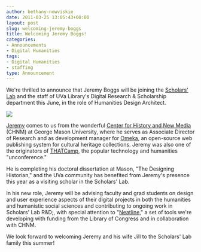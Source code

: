```yaml
---
author: bethany-nowviskie
date: 2011-03-25 13:05:43+00:00
layout: post
slug: welcoming-jeremy-boggs
title: Welcoming Jeremy Boggs!
categories:
- Announcements
- Digital Humanities
tags:
- Digital Humanities
- staffing
type: Announcement
---
```


We're thrilled to announce that Jeremy Boggs will be joining the [Scholars' Lab](http://scholarslab.org) and the staff of UVa Library's Digital Research & Scholarship department this June, in the role of Humanities Design Architect.

[![](http://static.scholarslab.org/wp-content/uploads/2011/03/jeremy.jpg)](http://www.scholarslab.org/announcements/welcoming-jeremy-boggs/attachment/jeremy/)

[Jeremy](http://clioweb.org) comes to us from the wonderful [Center for History and New Media](http://chnm.gmu.edu/) (CHNM) at George Mason University, where he serves as Associate Director of Research and as development manager for [Omeka](http://omeka.org), an open-source web publishing system for cultural heritage collections.  Jeremy was also one of the originators of [THATCamp](http://thatcamp.org), the popular technology and humanities "unconference." 

He is completing his doctoral dissertation at Mason, "The Designing Historian," and the UVa community has benefited from Jeremy's presence this year as a visiting scholar in the Scholars' Lab.

In his new role, Jeremy will be advising faculty and grad students on design and user experience aspects of their digital projects in both the humanities and humanistic social sciences and contributing to ongoing work in Scholars' Lab R&D;, with special attention to "[Neatline](http://www.scholarslab.org/announcements/scholars-lab-and-chnm-partner-on-omeka-neatline/)," a set of tools we're developing with funding from the Library of Congress and in collaboration with CHNM.

We look forward to welcoming Jeremy and his wife Jill to the Scholars' Lab family this summer!
